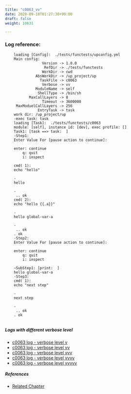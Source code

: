 ```yaml
---
title: "c0063_vv"
date: 2020-09-18T01:27:30+99:00
draft: false
weight: 10631

---
```


### Log reference: <no value>

```
    loading [Config]:  ./tests/functests/upconfig.yml
    Main config:
                 Version -> 1.0.0
                  RefDir -> ./tests/functests
                 WorkDir -> cwd
              AbsWorkDir -> /up_project/up
                TaskFile -> c0063
                 Verbose -> vv
              ModuleName -> self
               ShellType -> /bin/sh
           MaxCallLayers -> 8
                 Timeout -> 3600000
     MaxModuelCallLayers -> 256
               EntryTask -> task
    work dir: /up_project/up
    -exec task: task
    loading [Task]:  ./tests/functests/c0063
    module: [self], instance id: [dev], exec profile: []
    Task1: [task ==> task:  ]
    -Step1:
    Enter Value For [pause action to continue]: 
    
    enter: continue 
        q: quit
        i: inspect
    
    cmd( 1):
    echo "hello"
    
    -
    hello
    
    -
     .. ok
    cmd( 2):
    echo "hello {{.a}}"
    
    -
    hello global-var-a
    
    -
     .. ok
    . ok
    -Step2:
    Enter Value For [pause action to continue]: 
    
    enter: continue 
        q: quit
        i: inspect
    
    ~SubStep1: [print:  ]
    hello global-var-a
    -Step3:
    cmd( 1):
    echo "next step"
    
    -
    next step
    
    -
     .. ok
    . ok
    
```

##### Logs with different verbose level
* [c0063 log - verbose level v](../../logs/c0063_v)
* [c0063 log - verbose level vv](../../logs/c0063_vv)
* [c0063 log - verbose level vvv](../../logs/c0063_vvv)
* [c0063 log - verbose level vvvv](../../logs/c0063_vvvv)
* [c0063 log - verbose level vvvvv](../../logs/c0063_vvvvv)

##### References
* [Related Chapter](../../flow-controll/c0063)
